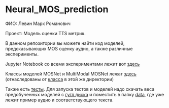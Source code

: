 # Neural_MOS_prediction

ФИО: Левин Марк Романович

Проект: Модель оценки TTS метрик.

В данном репозитории вы можете найти код моделей, предсказывающих MOS оценку аудио, а также различные эксперименты.

Jupyter Notebook со всеми экспериментами лежит вот [здесь](https://github.com/bananananacat/Neural_MOS_prediction/blob/main/MOSNET.ipynb)

Классы моделей MOSNet и MultiModal MOSNet лежат [здесь](https://github.com/bananananacat/Neural_MOS_prediction/blob/main/src/models/mosnet.py) (отнаследованы от [класса](https://github.com/bananananacat/Neural_MOS_prediction/blob/main/src/models/base_model.py) в этой же директории)

Также есть [тесты](https://github.com/bananananacat/Neural_MOS_prediction/blob/main/tests/test_models.py). Для запуска тестов и моделей надо скачать веса предобученных моделей с [гугл диска](https://drive.google.com/drive/folders/1iOhUhGE3fG4phKu73qhw7SV2s5fMIFAq) и поместить в папку [data](https://github.com/bananananacat/Neural_MOS_prediction/tree/main/tests/data), где уже лежит пример аудио и соответствующего текста.
